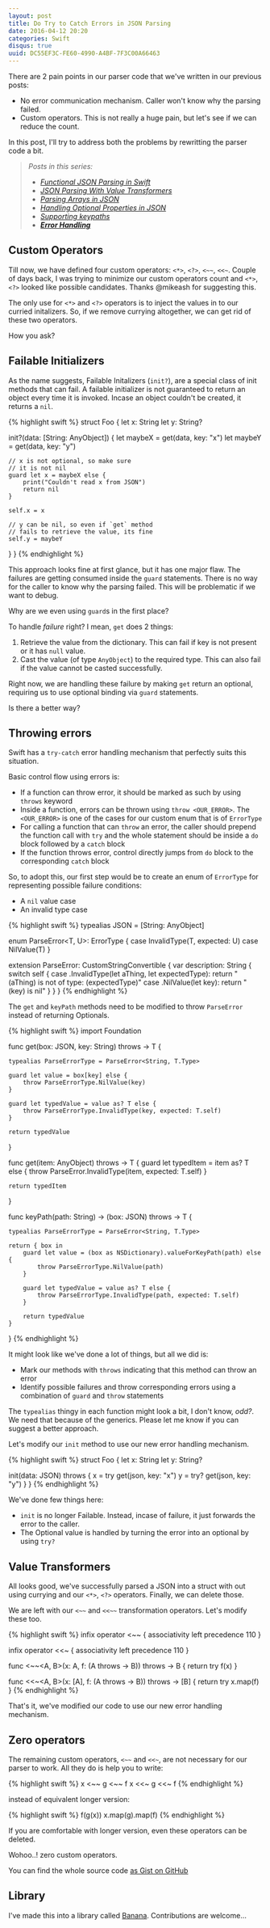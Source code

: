 ```yaml
---
layout: post
title: Do Try to Catch Errors in JSON Parsing
date: 2016-04-12 20:20
categories: Swift
disqus: true
uuid: DC55EF3C-FE60-4990-A4BF-7F3C00A66463
---
```


There are 2 pain points in our parser code that we've written in our previous posts:

- No error communication mechanism. Caller won't know why the parsing failed.
- Custom operators. This is not really a huge pain, but let's see if we can reduce the count.

In this post, I'll try to address both the problems by rewritting the parser code a bit.

<blockquote>
  <em>Posts in this series:</em>
  <ul>
    <li><em><a href="http://bhargavg.com/swift/2016/03/29/functional-json-parsing-in-swift.html">Functional JSON Parsing in Swift</a></em></li>
    <li><em><a href="http://bhargavg.com/swift/2016/03/30/json-parsing-with-value-transformers.html">JSON Parsing With Value Transformers</a></em></li>
    <li><em><a href="http://bhargavg.com/swift/2016/04/05/parsing-arrays-in-json.html">Parsing Arrays in JSON</a></em></li>
    <li><em><a href="http://bhargavg.com/swift/2016/04/07/handling-optional-properties-in-json.html">Handling Optional Properties in JSON</a></em></li>
    <li><em><a href="http://bhargavg.com/swift/2016/04/08/supporting-keypaths-json-parsing.html">Supporting keypaths</a></em></li>
    <li><em><strong><a href="http://bhargavg.com/swift/2016/04/12/do-try-to-catch-errors-in-json-parsing.html">Error Handling</a></strong></em></li>
  </ul>
</blockquote>

## Custom Operators

Till now, we have defined four custom operators: `<*>`, `<?>`, `<~~`, `<<~`.  Couple of days back, I was trying to minimize our custom operators count and `<*>`, `<?>` looked like possible candidates. Thanks @mikeash for suggesting this.

The only use for `<*>` and `<?>` operators is to inject the values in to our curried initalizers. So, if we remove currying altogether, we can get rid of these two operators.

How you ask?

## Failable Initializers
As the name suggests, Failable Initalizers (`init?`), are a special class of init methods that can fail. A failable initializer is not guaranteed to return an object every time it is invoked. Incase an object couldn't be created, it returns a `nil`.

{% highlight swift %}
struct Foo {
  let x: String
  let y: String?

  init?(data: [String: AnyObject]) {
    let maybeX = get(data, key: "x")
    let maybeY = get(data, key: "y")

    // x is not optional, so make sure
    // it is not nil
    guard let x = maybeX else {
        print("Couldn't read x from JSON")
        return nil
    }

    self.x = x

    // y can be nil, so even if `get` method
    // fails to retrieve the value, its fine
    self.y = maybeY
  }
}
{% endhighlight %}

This approach looks fine at first glance, but it has one major flaw. The failures are getting consumed inside the `guard` statements. There is no way for the caller to know why the parsing failed. This will be problematic if we want to debug.

Why are we even using `guard`s in the first place?

To handle _failure_ right? I mean, `get` does 2 things:

1. Retrieve the value from the dictionary. This can fail if key is not present or it has `null` value.
2. Cast the value (of type `AnyObject`) to the required type. This can also fail if the value cannot be casted successfully.

Right now, we are handling these failure by making `get` return an optional, requiring us to use optional binding via `guard` statements. 

Is there a better way?

## Throwing errors
Swift has a `try-catch` error handling mechanism that perfectly suits this situation. 

Basic control flow using errors is:

- If a function can throw error, it should be marked as such by using `throws` keyword
- Inside a function, errors can be thrown using `throw <OUR_ERROR>`. The `<OUR_ERROR>` is one of the cases for our custom enum that is of `ErrorType`
- For calling a function that can `throw` an error, the caller should prepend the function call with `try` and the whole statement should be inside a `do` block followed by a `catch` block
- If the function throws error, control directly jumps from `do` block to the corresponding `catch` block

So, to adopt this, our first step would be to create an enum of `ErrorType` for representing possible failure conditions:

- A `nil` value case
- An invalid type case

{% highlight swift %}
typealias JSON = [String: AnyObject]

enum ParseError<T, U>: ErrorType {
    case InvalidType(T, expected: U)
    case NilValue(T)
}

extension ParseError: CustomStringConvertible {
    var description: String {
        switch self {
        case .InvalidType(let aThing, let expectedType):
            return "\(aThing) is not of type: \(expectedType)"
        case .NilValue(let key):
            return "\(key) is nil"
        }
    }
}
{% endhighlight %}

The `get` and `keyPath` methods need to be modified to throw `ParseError` instead of returning Optionals.

{% highlight swift %}
import Foundation

func get<T>(box: JSON, key: String) throws -> T {
    
    typealias ParseErrorType = ParseError<String, T.Type>
    
    guard let value = box[key] else {
        throw ParseErrorType.NilValue(key)
    }
    
    guard let typedValue = value as? T else {
        throw ParseErrorType.InvalidType(key, expected: T.self)
    }
    
    return typedValue
}

func get<T>(item: AnyObject) throws -> T {
    guard let typedItem = item as? T else {
        throw ParseError.InvalidType(item, expected: T.self)
    }
    
    return typedItem
}


func keyPath<T>(path: String) -> (box: JSON) throws -> T {
    
    typealias ParseErrorType = ParseError<String, T.Type>
    
    return { box in
        guard let value = (box as NSDictionary).valueForKeyPath(path) else {
            throw ParseErrorType.NilValue(path)
        }
        
        guard let typedValue = value as? T else {
            throw ParseErrorType.InvalidType(path, expected: T.self)
        }
        
        return typedValue
    }
}
{% endhighlight %}

It might look like we've done a lot of things, but all we did is:

- Mark our methods with `throws` indicating that this method can throw an error
- Identify possible failures and throw corresponding errors using a combination of `guard` and `throw` statements

The `typealias` thingy in each function might look a bit, I don't know, _odd?_. We need that because of the generics. Please let me know if you can suggest a better approach.

Let's modify our `init` method to use our new error handling mechanism.

{% highlight swift %}
struct Foo {
  let x: String
  let y: String?

  init(data: JSON) throws {
    x = try  get(json, key: "x")
    y = try? get(json, key: "y")
  }
}
{% endhighlight %}

We've done few things here:

- `init` is no longer Failable. Instead, incase of failure, it just forwards the error to the caller.
- The Optional value is handled by turning the error into an optional by using `try?` 

## Value Transformers

All looks good, we've successfully parsed a JSON into a struct with out using currying and our `<*>`, `<?>` operators. Finally, we can delete those.

We are left with our `<~~` and `<<~~` transformation operators. Let's modify these too.

{% highlight swift %}
infix operator <~~ {
    associativity left
    precedence 110
}

infix operator <<~ {
    associativity left
    precedence 110
}

func <~~<A, B>(x: A, f: (A throws -> B)) throws -> B {
    return try f(x)
}

func <<~<A, B>(x: [A], f: (A throws -> B)) throws -> [B] {
    return try x.map(f)
}
{% endhighlight %}


That's it, we've modified our code to use our new error handling mechanism.

## Zero operators

The remaining custom operators, `<~~` and `<<~`, are not necessary for our parser to work. All they do is help you to write:

{% highlight swift %}
x <~~ g <~~ f
x <<~ g <<~ f
{% endhighlight %}

instead of equivalent longer version:

{% highlight swift %}
f(g(x))
x.map(g).map(f)
{% endhighlight %}

If you are comfortable with longer version, even these operators can be deleted. 

Wohoo..! zero custom operators.

You can find the whole source code [as Gist on GitHub](https://gist.github.com/bhargavg/9fc4189b696ead1c44c97854fe9ca02c)

## Library
I've made this into a library called [Banana](https://github.com/bhargavg/Banana). Contributions are welcome...
